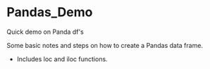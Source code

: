 # Pandas_Demo
Quick demo on Panda df's

Some basic notes and steps on how to create a Pandas data frame.
- Includes loc and iloc functions.
